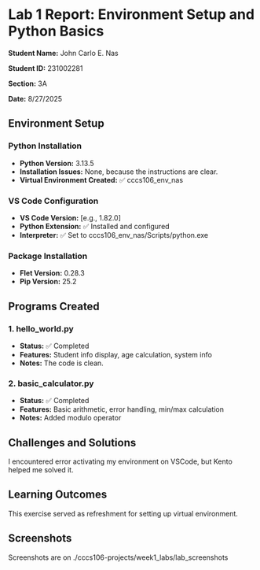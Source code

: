 # Lab 1 Report: Environment Setup and Python Basics

**Student Name:** John Carlo E. Nas

**Student ID:** 231002281

**Section:** 3A

**Date:** 8/27/2025


## Environment Setup

### Python Installation
- **Python Version:** 3.13.5
- **Installation Issues:** None, because the instructions are clear.
- **Virtual Environment Created:** ✅ cccs106_env_nas

### VS Code Configuration
- **VS Code Version:** [e.g., 1.82.0]
- **Python Extension:** ✅ Installed and configured
- **Interpreter:** ✅ Set to cccs106_env_nas/Scripts/python.exe

### Package Installation
- **Flet Version:** 0.28.3
- **Pip Version:** 25.2

## Programs Created

### 1. hello_world.py
- **Status:** ✅ Completed
- **Features:** Student info display, age calculation, system info
- **Notes:** The code is clean.

### 2. basic_calculator.py
- **Status:** ✅ Completed
- **Features:** Basic arithmetic, error handling, min/max calculation
- **Notes:** Added modulo operator

## Challenges and Solutions

I encountered error activating my environment on VSCode, but Kento helped me solved it.

## Learning Outcomes

This exercise served as refreshment for setting up virtual environment.

## Screenshots

Screenshots are on ./cccs106-projects/week1_labs/lab_screenshots 